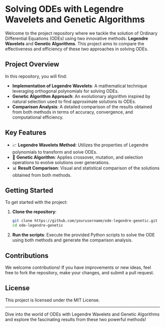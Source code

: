 # Solving ODEs with Legendre Wavelets and Genetic Algorithms

Welcome to the project repository where we tackle the solution of Ordinary Differential Equations (ODEs) using two innovative methods: **Legendre Wavelets** and **Genetic Algorithms**. This project aims to compare the effectiveness and efficiency of these two approaches in solving ODEs.

## Project Overview

In this repository, you will find:

- **Implementation of Legendre Wavelets**: A mathematical technique leveraging orthogonal polynomials for solving ODEs.
- **Genetic Algorithm Approach**: An evolutionary algorithm inspired by natural selection used to find approximate solutions to ODEs.
- **Comparison Analysis**: A detailed comparison of the results obtained from both methods in terms of accuracy, convergence, and computational efficiency.

## Key Features

- 📈 **Legendre Wavelets Method**: Utilizes the properties of Legendre polynomials to transform and solve ODEs.
- 🧬 **Genetic Algorithm**: Applies crossover, mutation, and selection operations to evolve solutions over generations.
- 📊 **Result Comparison**: Visual and statistical comparison of the solutions obtained from both methods.

## Getting Started

To get started with the project:

1. **Clone the repository**:
   ```bash
   git clone https://github.com/yourusername/ode-legendre-genetic.git
   cd ode-legendre-genetic
   ```

2. **Run the scripts**: Execute the provided Python scripts to solve the ODE using both methods and generate the comparison analysis.

## Contributions

We welcome contributions! If you have improvements or new ideas, feel free to fork the repository, make your changes, and submit a pull request.

## License

This project is licensed under the MIT License.

---

Dive into the world of ODEs with Legendre Wavelets and Genetic Algorithms and explore the fascinating results from these two powerful methods!
